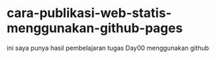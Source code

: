 # cara-publikasi-web-statis-menggunakan-github-pages

ini saya punya hasil pembelajaran tugas Day00 menggunakan github
